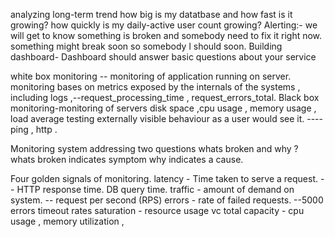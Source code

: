 
analyzing long-term trend
how big is my datatbase and how fast is it growing? how quickly is my daily-active user count growing?
Alerting:- we will get to know something is broken and somebody need to fix it right now. something might break soon so somebody l
            should soon.
Building dashboard- Dashboard should answer basic questions about your service 

white box monitoring -- monitoring of application running on server. monitoring bases on metrics exposed by the internals of the
systems , including logs ,--request_processing_time , request_errors_total. 
Black box monitoring-monitoring of servers disk space ,cpu usage , memory usage , load average testing externally visible 
behaviour as a user would see it. ----ping , http .

Monitoring system addressing two questions
whats broken and why ?
whats broken indicates symptom
why indicates a cause.

Four golden signals of monitoring.
latency   - Time taken to serve a request.   -- HTTP response time. DB query time.
traffic   -  amount of demand on system.     -- request per second (RPS)
errors    - rate of failed requests.          --5000 errors timeout rates
saturation  -  resource usage vc total capacity  - cpu usage , memory utilization , 

